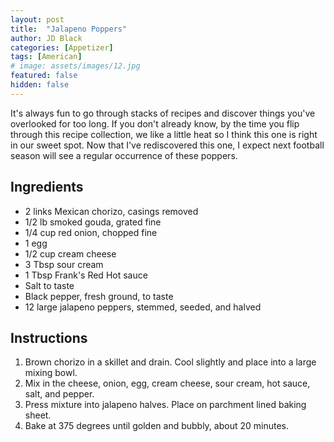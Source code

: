 ```yaml
---
layout: post
title:  "Jalapeno Poppers"
author: JD Black
categories: [Appetizer]
tags: [American]
# image: assets/images/12.jpg
featured: false
hidden: false
---
```


It's always fun to go through stacks of recipes and discover things you've overlooked for too long.  If you don't already know, by the time you flip through this recipe collection, we like a little heat so I think this one is right in our sweet spot.  Now that I've rediscovered this one, I expect next football season will see a regular occurrence of these poppers.

## Ingredients
- 2 links Mexican chorizo, casings removed
- 1/2 lb smoked gouda, grated fine
- 1/4 cup red onion, chopped fine
- 1 egg
- 1/2 cup cream cheese
- 3 Tbsp sour cream
- 1 Tbsp Frank's Red Hot sauce
- Salt to taste
- Black pepper, fresh ground, to taste
- 12 large jalapeno peppers, stemmed, seeded, and halved


## Instructions
1. Brown chorizo in a skillet and drain.  Cool slightly and place into a large mixing bowl.
1. Mix in the cheese, onion, egg, cream cheese, sour cream, hot sauce, salt, and pepper. 
1. Press mixture into jalapeno halves.  Place on parchment lined baking sheet.
1. Bake at 375 degrees until golden and bubbly, about 20 minutes.



